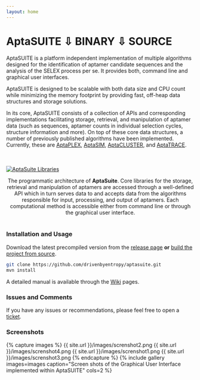 ```yaml
---
layout: home
---
```

# AptaSUITE <a href="https://github.com/drivenbyentropy/aptasuite/releases/download/v0.5.3/aptasuite-0.6.9.zip" title="posts" class="posts-menu-icon-zip"></a> <span class="download-zip">&#8681; BINARY</span> <a href="https://github.com/drivenbyentropy/aptasuite/archive/v0.6.9.tar.gz" title="posts" class="posts-menu-icon-source"></a> <span class="download-source">&#8681;&nbsp;SOURCE</span>

AptaSUITE is a platform independent implementation of multiple algorithms designed for the identification of aptamer candidate sequences and the analysis of the SELEX process per se. It provides both, command line and graphical user interfaces.

AptaSUITE is designed to be scalable with both data size and CPU count while minimizing the memory footprint by providing fast, off-heap data structures and storage solutions.

In its core, AptaSUITE consists of a collection of APIs and corresponding implementations facilitating storage, retrieval, and manipulation of aptamer data (such as sequences, aptamer counts in individual selection cycles, structure information and more). On top of these core data structures, a number of previously published algorithms have been implemented. Currently, these are [AptaPLEX](https://www.ncbi.nlm.nih.gov/pubmed/27080809), [AptaSIM](https://www.ncbi.nlm.nih.gov/pubmed/25870409), [AptaCLUSTER](https://www.ncbi.nlm.nih.gov/pubmed/25558474), and [AptaTRACE](https://www.ncbi.nlm.nih.gov/pubmed/27467247).

<br><br><a href="{{ site.url }}/images/architechtureweb.png"><img src="{{ site.url }}/images/architechtureweb.png" alt="AptaSuite Libraries"></a>  

<center> The programmatic architecture of <b>AptaSuite</b>. Core libraries for the storage, retrieval and manipulation of aptamers are accessed through a well-defined API which in turn serves data to and accepts data from the algorithms responsible for input, processing, and output of aptamers. Each computational method is accessible either from command line or through the graphical user interface. </center><br>

### Installation and Usage

Download the latest precompiled version from the [release page](https://github.com/drivenbyentropy/aptasuite/releases) <b>or</b> [build the project from source](https://github.com/drivenbyentropy/aptasuite/wiki/Compiling-from-source). 
```bash
git clone https://github.com/drivenbyentropy/aptasuite.git
mvn install
```

A detailed manual is available through the [Wiki](https://github.com/drivenbyentropy/aptasuite/wiki) pages.

### Issues and Comments
If you have any issues or recommendations, please feel free to open a [ticket](https://github.com/drivenbyentropy/aptasuite/issues).

### Screenshots

{% capture images %}
	{{ site.url }}/images/screnshot2.png
	{{ site.url }}/images/screnshot4.png
	{{ site.url }}/images/screnshot1.png
	{{ site.url }}/images/screnshot3.png
{% endcapture %}
{% include gallery images=images caption="Screen shots of the Graphical User Interface implemented within AptaSUITE" cols=2 %}

